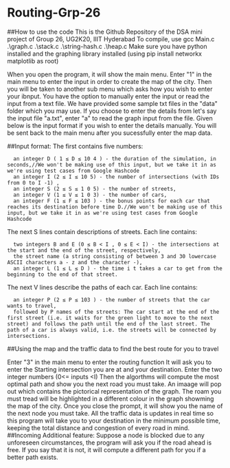 # Routing-Grp-26
##How to use the code
This is the Github Repository of the DSA mini project of Group 26, UG2K20, IIIT Hyderabad 
To compile, use gcc Main.c .\graph.c .\stack.c .\string-hash.c .\heap.c 
Make sure you have python installed and the graphing library installed (using pip install networkx matplotlib as root)

When you open the program, it will show the main menu. Enter "1" in the main menu to enter the input in order to create the map of the city. Then you will be taken to another sub menu which asks how you wish to enter your ibnput. You have the option to manually enter the input or read the input from a text file. We have provided some sample txt files in the "data" folder which you may use. If you choose to enter the details from let's say the input file "a.txt", enter "a" to read the graph input from the file. Given below is the input format if you wish to enter the details manually. You will be sent back to the main menu after you sucessfully enter the map data.

##Input format:
The first contains five numbers:

      an integer D ( 1 ≤ D ≤ 10 4 ) - the duration of the simulation, in seconds,//We won't be making use of this input, but we take it in as we're using test cases from Google Hashcode
      an integer I (2 ≤ I ≤ 10 5) - the number of intersections (with IDs from 0 to I -1) ,
      an integer S (2 ≤ S ≤ 1 0 5) - the number of streets,
      an integer V (1 ≤ V ≤ 1 0 3) - the number of cars,
      an integer F (1 ≤ F ≤ 103 ) - the bonus points for each car that reaches its destination before time D.//We won't be making use of this input, but we take it in as we're using test cases from Google Hashcode
     
The next S lines contain descriptions of streets. Each line contains:

      two integers B and E (0 ≤ B < I , 0 ≤ E < I) - the intersections at the start and the end of the street, respectively,
      the street name (a string consisting of between 3 and 30 lowercase ASCII characters a - z and the character -),
      an integer L (1 ≤ L ≤ D ) - the time i t takes a car to get from the beginning to the end of that street.
      
The next V lines describe the paths of each car. Each line contains:

      an integer P (2 ≤ P ≤ 103 ) - the number of streets that the car wants to travel,
      followed by P names of the streets: The car start at the end of the first street (i.e. it waits for the green light to move to the next street) and follows the path until the end of the last street. The path of a car is always valid, i.e. the streets will be connected by intersections.

##Using the map and the traffic data to find the best route for you to travel

Enter "3" in the main menu to enter the routing function
It will ask you to enter the Starting intersection you are at and your destination. Enter the two integer numbers (0<= inputs <I)
Then the algorthms will compute the most optimal path and show you the next road you must take. An imaage will pop out which contains the pictorical representation of the graph. The roam you must tread will be highlighted in a different colour in the graph showming the map of the city. Once you close the prompt, it will show you the name of the next node you must take. All the traffic data is updates in real time so this program will take you to your destination in the minimum possible time, keeping the total distance and congestion of every road in mind. 
##Incoming Additional feature: Suppose a node is blocked due to any unforeseen circumstances, the program will ask you if the road ahead is free. If you say that it is not, it will compute a different path for you if a better path exists. 
